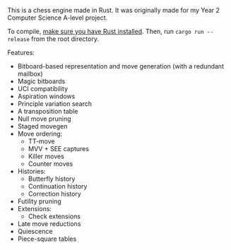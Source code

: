 This is a chess engine made in Rust. It was originally made for my Year 2 Computer Science A-level project.

To compile, [make sure you have Rust installed](https://rustup.rs). Then, run `cargo run --release` from the root directory.

Features:
- Bitboard-based representation and move generation (with a redundant mailbox)
- Magic bitboards
- UCI compatibility
- Aspiration windows
- Principle variation search
- A transposition table
- Null move pruning
- Staged movegen
- Move ordering:
  - TT-move
  - MVV + SEE captures
  - Killer moves
  - Counter moves
- Histories:
  - Butterfly history
  - Continuation history
  - Correction history
- Futility pruning
- Extensions:
  - Check extensions
- Late move reductions
- Quiescence
- Piece-square tables
